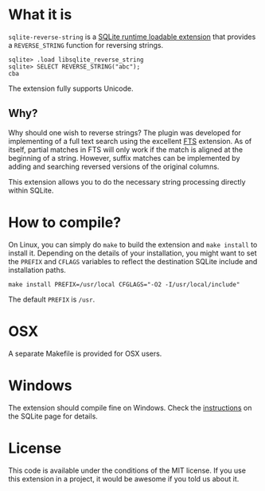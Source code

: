 # What it is

`sqlite-reverse-string` is a [SQLite runtime loadable extension](https://www.sqlite.org/loadext.html)
that provides a `REVERSE_STRING` function for reversing strings.

    sqlite> .load libsqlite_reverse_string
    sqlite> SELECT REVERSE_STRING("abc");
    cba

The extension fully supports Unicode.

## Why?

Why should one wish to reverse strings? The plugin was developed for implementing of a
full text search using the excellent [FTS](https://sqlite.org/fts5.html) extension.
As of itself, partial matches in FTS will only work if the match is aligned at the
beginning of a string. However, suffix matches can be implemented by adding and
searching reversed versions of the original columns.

This extension allows you to do the necessary string processing directly within
SQLite.

# How to compile?

On Linux, you can simply do `make` to build the extension and `make install` to
install it. Depending on the details of your installation, you might want to set
the `PREFIX` and `CFLAGS` variables to reflect the destination SQLite include and
installation paths.

    make install PREFIX=/usr/local CFGLAGS="-O2 -I/usr/local/include"

The default `PREFIX` is `/usr`.

# OSX

A separate Makefile is provided for OSX users.

# Windows

The extension should compile fine on Windows. Check the
[instructions](https://www.sqlite.org/loadext.html) on the SQLite page for details.

# License

This code is available under the conditions of the MIT license. If you use this
extension in a project, it would be awesome if you told us about it.
